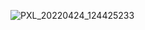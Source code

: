 ![PXL_20220424_124425233](https://user-images.githubusercontent.com/1177787/164977420-84225115-a945-406a-b398-0dff661b1028.jpg)

